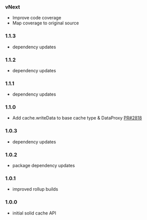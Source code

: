 
### vNext
- Improve code coverage
- Map coverage to original source

### 1.1.3
- dependency updates

### 1.1.2
- dependency updates

### 1.1.1
- dependency updates

### 1.1.0
- Add cache.writeData to base cache type & DataProxy [PR#2818](https://github.com/apollographql/apollo-client/pull/2818)

### 1.0.3
- dependency updates

### 1.0.2
- package dependency updates

### 1.0.1
- improved rollup builds

### 1.0.0
- initial solid cache API

